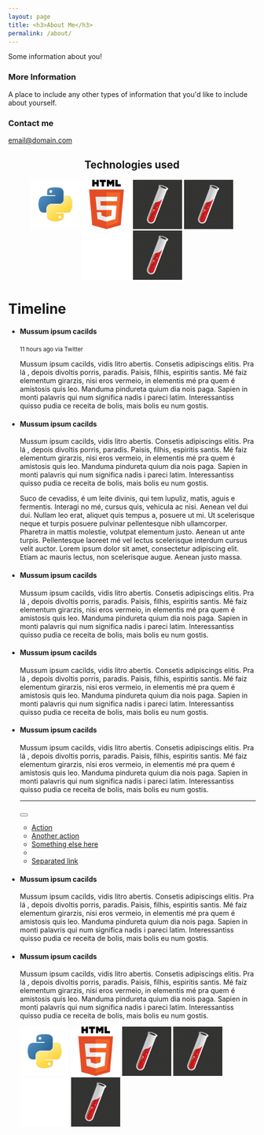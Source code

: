 ```yaml
---
layout: page
title: <h3>About Me</h3>
permalink: /about/
---
```


Some information about you!

### More Information

A place to include any other types of information that you'd like to include about yourself.

### Contact me

[email@domain.com](mailto:email@domain.com)





<html>
<head>
  <meta charset="utf-8">
  <meta name="viewport" content="width=device-width, initial-scale=1">
  <link rel="stylesheet" href="https://maxcdn.bootstrapcdn.com/bootstrap/3.3.7/css/bootstrap.min.css">
  <script src="https://ajax.googleapis.com/ajax/libs/jquery/3.2.1/jquery.min.js"></script>
  <script src="https://maxcdn.bootstrapcdn.com/bootstrap/3.3.7/js/bootstrap.min.js"></script>
</head>

<center>
<h2>Technologies used</h2>
<main class="grid">
  <img src="/images/logo/Python.png" alt="Sample photo" height="100" width="100">
  <img src="/images/logo/HTML5.png" alt="Sample photo" height="100" width="100">
  <img src="/images/jekyll-logo.png" alt="Sample photo" height="100" width="100">
  <img src="/images/jekyll-logo.png" alt="Sample photo" height="100" width="100">
  <img src="/images/logo/empty.png" alt="Sample photo" height="100" width="100">
  <img src="/images/jekyll-logo.png" alt="Sample photo" height="100" width="100">
</main>
</center>

<div class="container">
    <div class="page-header">
        <h1 id="timeline">Timeline</h1>
    </div>
    <ul class="timeline">
        <li>
          <div class="timeline-badge"><i class="glyphicon glyphicon-check"></i></div>
          <div class="timeline-panel">
            <div class="timeline-heading">
              <h4 class="timeline-title">Mussum ipsum cacilds</h4>
              <p><small class="text-muted"><i class="glyphicon glyphicon-time"></i> 11 hours ago via Twitter</small></p>
            </div>
            <div class="timeline-body">
              <p>Mussum ipsum cacilds, vidis litro abertis. Consetis adipiscings elitis. Pra lá , depois divoltis porris, paradis. Paisis, filhis, espiritis santis. Mé faiz elementum girarzis, nisi eros vermeio, in elementis mé pra quem é amistosis quis leo. Manduma pindureta quium dia nois paga. Sapien in monti palavris qui num significa nadis i pareci latim. Interessantiss quisso pudia ce receita de bolis, mais bolis eu num gostis.</p>
            </div>
          </div>
        </li>
        <li class="timeline-inverted">
          <div class="timeline-badge warning"><i class="glyphicon glyphicon-credit-card"></i></div>
          <div class="timeline-panel">
            <div class="timeline-heading">
              <h4 class="timeline-title">Mussum ipsum cacilds</h4>
            </div>
            <div class="timeline-body">
              <p>Mussum ipsum cacilds, vidis litro abertis. Consetis adipiscings elitis. Pra lá , depois divoltis porris, paradis. Paisis, filhis, espiritis santis. Mé faiz elementum girarzis, nisi eros vermeio, in elementis mé pra quem é amistosis quis leo. Manduma pindureta quium dia nois paga. Sapien in monti palavris qui num significa nadis i pareci latim. Interessantiss quisso pudia ce receita de bolis, mais bolis eu num gostis.</p>
              <p>Suco de cevadiss, é um leite divinis, qui tem lupuliz, matis, aguis e fermentis. Interagi no mé, cursus quis, vehicula ac nisi. Aenean vel dui dui. Nullam leo erat, aliquet quis tempus a, posuere ut mi. Ut scelerisque neque et turpis posuere pulvinar pellentesque nibh ullamcorper. Pharetra in mattis molestie, volutpat elementum justo. Aenean ut ante turpis. Pellentesque laoreet mé vel lectus scelerisque interdum cursus velit auctor. Lorem ipsum dolor sit amet, consectetur adipiscing elit. Etiam ac mauris lectus, non scelerisque augue. Aenean justo massa.</p>
            </div>
          </div>
        </li>
        <li>
          <div class="timeline-badge danger"><i class="glyphicon glyphicon-credit-card"></i></div>
          <div class="timeline-panel">
            <div class="timeline-heading">
              <h4 class="timeline-title">Mussum ipsum cacilds</h4>
            </div>
            <div class="timeline-body">
              <p>Mussum ipsum cacilds, vidis litro abertis. Consetis adipiscings elitis. Pra lá , depois divoltis porris, paradis. Paisis, filhis, espiritis santis. Mé faiz elementum girarzis, nisi eros vermeio, in elementis mé pra quem é amistosis quis leo. Manduma pindureta quium dia nois paga. Sapien in monti palavris qui num significa nadis i pareci latim. Interessantiss quisso pudia ce receita de bolis, mais bolis eu num gostis.</p>
            </div>
          </div>
        </li>
        <li class="timeline-inverted">
          <div class="timeline-panel">
            <div class="timeline-heading">
              <h4 class="timeline-title">Mussum ipsum cacilds</h4>
            </div>
            <div class="timeline-body">
              <p>Mussum ipsum cacilds, vidis litro abertis. Consetis adipiscings elitis. Pra lá , depois divoltis porris, paradis. Paisis, filhis, espiritis santis. Mé faiz elementum girarzis, nisi eros vermeio, in elementis mé pra quem é amistosis quis leo. Manduma pindureta quium dia nois paga. Sapien in monti palavris qui num significa nadis i pareci latim. Interessantiss quisso pudia ce receita de bolis, mais bolis eu num gostis.</p>
            </div>
          </div>
        </li>
        <li>
          <div class="timeline-badge info"><i class="glyphicon glyphicon-floppy-disk"></i></div>
          <div class="timeline-panel">
            <div class="timeline-heading">
              <h4 class="timeline-title">Mussum ipsum cacilds</h4>
            </div>
            <div class="timeline-body">
              <p>Mussum ipsum cacilds, vidis litro abertis. Consetis adipiscings elitis. Pra lá , depois divoltis porris, paradis. Paisis, filhis, espiritis santis. Mé faiz elementum girarzis, nisi eros vermeio, in elementis mé pra quem é amistosis quis leo. Manduma pindureta quium dia nois paga. Sapien in monti palavris qui num significa nadis i pareci latim. Interessantiss quisso pudia ce receita de bolis, mais bolis eu num gostis.</p>
              <hr>
              <div class="btn-group">
                <button type="button" class="btn btn-primary btn-sm dropdown-toggle" data-toggle="dropdown">
                  <i class="glyphicon glyphicon-cog"></i> <span class="caret"></span>
                </button>
                <ul class="dropdown-menu" role="menu">
                  <li><a href="#">Action</a></li>
                  <li><a href="#">Another action</a></li>
                  <li><a href="#">Something else here</a></li>
                  <li class="divider"></li>
                  <li><a href="#">Separated link</a></li>
                </ul>
              </div>
            </div>
          </div>
        </li>
        <li>
          <div class="timeline-panel">
            <div class="timeline-heading">
              <h4 class="timeline-title">Mussum ipsum cacilds</h4>
            </div>
            <div class="timeline-body">
              <p>Mussum ipsum cacilds, vidis litro abertis. Consetis adipiscings elitis. Pra lá , depois divoltis porris, paradis. Paisis, filhis, espiritis santis. Mé faiz elementum girarzis, nisi eros vermeio, in elementis mé pra quem é amistosis quis leo. Manduma pindureta quium dia nois paga. Sapien in monti palavris qui num significa nadis i pareci latim. Interessantiss quisso pudia ce receita de bolis, mais bolis eu num gostis.</p>
            </div>
          </div>
        </li>
        <li class="timeline-inverted">
          <div class="timeline-badge success"><i class="glyphicon glyphicon-thumbs-up"></i></div>
          <div class="timeline-panel">
            <div class="timeline-heading">
              <h4 class="timeline-title">Mussum ipsum cacilds</h4>
            </div>
            <div class="timeline-body">
              <p>Mussum ipsum cacilds, vidis litro abertis. Consetis adipiscings elitis. Pra lá , depois divoltis porris, paradis. Paisis, filhis, espiritis santis. Mé faiz elementum girarzis, nisi eros vermeio, in elementis mé pra quem é amistosis quis leo. Manduma pindureta quium dia nois paga. Sapien in monti palavris qui num significa nadis i pareci latim. Interessantiss quisso pudia ce receita de bolis, mais bolis eu num gostis.</p>
              <main class="grid">
                <img src="/images/logo/Python.png" alt="Sample photo" height="100" width="100">
                <img src="/images/logo/HTML5.png" alt="Sample photo" height="100" width="100">
                <img src="/images/jekyll-logo.png" alt="Sample photo" height="100" width="100">
                <img src="/images/jekyll-logo.png" alt="Sample photo" height="100" width="100">
                <img src="/images/logo/empty.png" alt="Sample photo" height="100" width="100">
                <img src="/images/jekyll-logo.png" alt="Sample photo" height="100" width="100">
              </main>
            </div>
          </div>
        </li>
    </ul>
</div>

</html>
